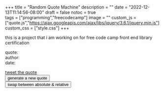 +++
title = "Random Quote Machine"
description = ""
date = "2022-12-13T11:14:56-08:00"
draft =	false 
notoc = true  
tags = ["programming","freecodecamp"]
image = ""
custom_js = ["quote.js","https://ajax.googleapis.com/ajax/libs/jquery/3.6.1/jquery.min.js"]
custom_css = ["style.css"]
+++

this is a project that i am working on for free code camp front end library certification

<!--more-->
<div id="quote-box" class="niceCenter"> 
	<div id="doubleCenter">
		<p>
			quote:	<span id="text"></span><br />
			author: <span id="author"></span><br />
			date: <span id="quotedate"></span><br />
		</p>
		<a  id="tweet-quote" href="https://twitter.com/intent/tweet">tweet the quote</a><br />
		<button id="new-quote">generate a new quote</button><br/>
		<button id="swapAbsRes">swap between absolute & relative</button> <br/>
	</div>
</div>

<!--get me some jquery-->
<script src="https://cdn.freecodecamp.org/testable-projects-fcc/v1/bundle.js"></script>

